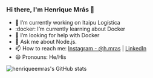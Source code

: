 ### Hi there, I'm Henrique Mrás 👋

- 🔭 I’m currently working on Itaipu Logística
- :docker: I’m currently learning about Docker
- 🤔 I’m looking for help with Docker
- 💬 Ask me about Node.js.
- 📫 How to reach me: [Instagram - @h.mras](https://www.instagram.com/h.mras/) | [LinkedIn](https://www.linkedin.com/in/henriquemras/)
- 😄 Pronouns: He/His

![henriqueemras's GitHub stats](https://github-readme-stats.vercel.app/api?username=henriqueemras&theme=onedark&&show_icons=true)

